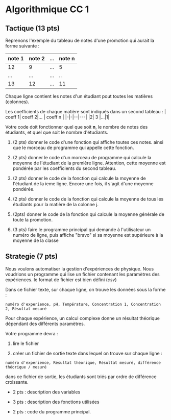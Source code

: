 # Algorithmique CC 1

## Tactique (13 pts)

Reprenons l'exemple du tableau de notes d'une promotion
qui aurait la forme suivante :

| note 1| note 2|... |note n |
|-|-|--|---|
|12| 9|...|5|
|...| ...| ...|..|
|13| 12 | ...| 11|

Chaque ligne contient les notes d'un étudiant pout toutes les matières
(colonnes).

Les coefficients de chaque matière sont indiqués dans un second tableau :
| coeff 1| coeff 2|... | coeff n |
|-|-|--|---|
|2| 3 |...|1|

Votre code doit fonctionner quel que soit **n**, le nombre de notes des
étudiants, et quel que soit le nombre d'étudiants.

1. (2 pts) donner le code d'une fonction qui affiche toutes ces notes.
ainsi que le morceau de programme qui appelle cette fonction.

2. (2 pts) donner le code d'un morceau de programme qui calcule la moyenne de
l'étudiant de la première ligne. Attention, cette moyenne est pondérée par les
coefficients du second tableau.

3. (2 pts) donner le code de la fonction qui calcule la moyenne de l'étudiant
de la ieme ligne. Encore une fois, il s'agit d'une moyenne pondérée.

4. (2 pts) donner le code de la fonction qui calcule la moyenne de tous les étudiants
pour la matière de la colonne j.

5. (2pts) donner le code de la fonction qui calcule la moyenne générale de toute
la promotion.

6. (3 pts) faire le programme principal qui demande à l'utilisateur un numéro de ligne,
puis affiche "bravo" si sa moyenne est supérieure à la moyenne de la classe

## Strategie (7 pts)

Nous voulons automatiser la gestion d'expériences de physique.
Nous voudrions un programme qui lise un fichier contenant les paramètres des
expériences. le format de fichier est bien défini (*csv*)

Dans ce fichier texte, sur chaque ligne, on trouve les données sous la forme :
```
numéro d'experience, pH, Température, Concentration 1, Concentration 2, Résultat mesuré
```
Pour chaque expérience, un calcul complexe donne un résultat théorique dépendant
des différents paramètres.


Votre programme devra :
1. lire le fichier

2. créer un fichier de sortie texte dans lequel on trouve sur chaque ligne :
```
numéro d'experience, Résultat théorique, Résultat mesuré, différence théorique / mesuré
```
dans ce fichier de sortie, les étudiants sont triés par ordre de différence croissante.



- 2 pts : description des variables

- 3 pts : description des fonctions utilisées

- 2 pts : code du programme principal.
